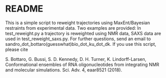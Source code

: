 # README  
This is a simple script to reweight trajectories using MaxEnt/Bayesian restraints from experimental data. 
Two examples are provided: In test_reweight.py a trajectory is reweighted using NMR data, SAXS data are used in test_reweight_saxs.py. For further questions, send an email to sandro_dot_bottaro(guesswhat)bio_dot_ku_dot_dk.
If you use this script, please cite 

S. Bottaro, G. Bussi, S. D. Kennedy, D. H. Turner, K. Lindorff-Larsen, Conformational
ensembles of RNA oligonucleotides from integrating NMR and molecular simulations. Sci. Adv.
4, eaar8521 (2018).


